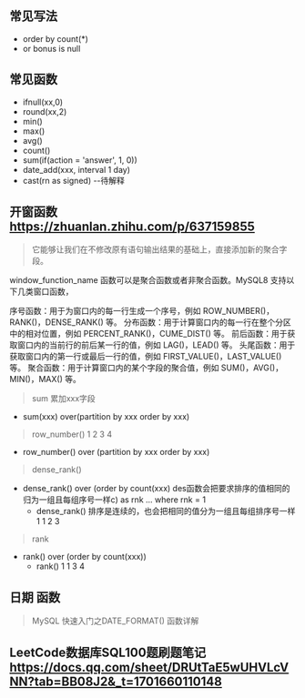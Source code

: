 ## 常见写法
- order by count(*)
-  or bonus is null

## 常见函数

- ifnull(xx,0)
- round(xx,2)
- min() 
- max() 
- avg()
- count()
- sum(if(action = 'answer', 1, 0))
- date_add(xxx, interval 1 day)
- cast(rn as signed) --待解释

## 开窗函数  https://zhuanlan.zhihu.com/p/637159855
> 它能够让我们在不修改原有语句输出结果的基础上，直接添加新的聚合字段。

window_function_name 函数可以是聚合函数或者非聚合函数。MySQL8 支持以下几类窗口函数，

  序号函数：用于为窗口内的每一行生成一个序号，例如 ROW_NUMBER()，RANK()，DENSE_RANK() 等。
  分布函数：用于计算窗口内的每一行在整个分区中的相对位置，例如 PERCENT_RANK()，CUME_DIST() 等。
  前后函数：用于获取窗口内的当前行的前后某一行的值，例如 LAG()，LEAD() 等。
  头尾函数：用于获取窗口内的第一行或最后一行的值，例如 FIRST_VALUE()，LAST_VALUE() 等。
  聚合函数：用于计算窗口内的某个字段的聚合值，例如 SUM()，AVG()，MIN()，MAX() 等。

> sum 累加xxx字段
- sum(xxx) over(partition by xxx order by xxx)

> row_number()  1 2 3 4
- row_number() over (partition by xxx order by xxx)

> dense_rank()
- dense_rank() over (order by count(xxx) des函数会把要求排序的值相同的归为一组且每组序号一样c) as rnk ... where rnk = 1
  - dense_rank() 排序是连续的，也会把相同的值分为一组且每组排序号一样  1 1 2 3
> rank
- rank() over (order by count(xxx))
  - rank() 1 1 3 4


## 日期 函数
> MySQL 快速入门之DATE_FORMAT() 函数详解

## LeetCode数据库SQL100题刷题笔记 https://docs.qq.com/sheet/DRUtTaE5wUHVLcVNN?tab=BB08J2&_t=1701660110148